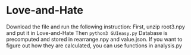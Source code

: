 # Love-and-Hate
Download the file and run the following instruction:
First, unzip root3.npy and put it in Love-and-Hate
Then
```python3 GUIeasy.py```
Database is precomputed and stored in rearrange.npy and value.json. If you want to figure out how they are calculated, you can use functions in analysis.py
